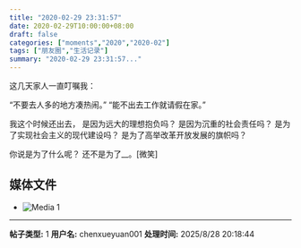 ```yaml
---
title: "2020-02-29 23:31:57"
date: 2020-02-29T10:00:00+08:00
draft: false
categories: ["moments","2020","2020-02"]
tags: ["朋友圈","生活记录"]
summary: "2020-02-29 23:31:57..."
---
```


这几天家人一直叮嘱我：

“不要去人多的地方凑热闹。”
“能不出去工作就请假在家。”

我这个时候还出去，
是因为远大的理想抱负吗？
是因为沉重的社会责任吗？
是为了实现社会主义的现代建设吗？
是为了高举改革开放发展的旗帜吗？

你说是为了什么呢？
还不是为了__。[微笑]

## 媒体文件

- ![Media 1](/Moments/photos/2020-02-29/202002292331570.jpg)

---

**帖子类型:** 1
**用户名:** chenxueyuan001
**处理时间:** 2025/8/28 20:18:44